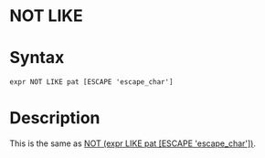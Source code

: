 # NOT LIKE

#

# Syntax

```
expr NOT LIKE pat [ESCAPE 'escape_char']
```

#

# Description

This is the same as [NOT (expr LIKE pat [ESCAPE 'escape_char'])](../../../../../server-usage/replication-cluster-multi-master/optimization-and-tuning/query-optimizations/not_null_range_scan-optimization.md).